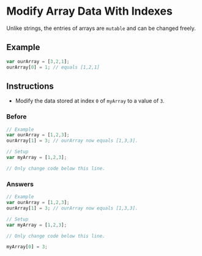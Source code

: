 # Modify Array Data With Indexes

Unlike strings, the entries of arrays are
 `mutable` and can be changed freely.

## Example

```javascript
var ourArray = [3,2,1];
ourArray[0] = 1; // equals [1,2,1]
```

## Instructions
 - Modify the data stored at index `0` of `myArray` to a value of `3`.

### Before

```javascript
// Example
var ourArray = [1,2,3];
ourArray[1] = 3; // ourArray now equals [1,3,3].

// Setup
var myArray = [1,2,3];

// Only change code below this line.
```

### Answers

```javascript
// Example
var ourArray = [1,2,3];
ourArray[1] = 3; // ourArray now equals [1,3,3].

// Setup
var myArray = [1,2,3];

// Only change code below this line.

myArray[0] = 3;
```
